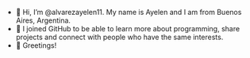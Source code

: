 - 👋 Hi, I’m @alvarezayelen11. My name is Ayelen and I am from Buenos Aires, Argentina. 
- 🌱 I joined GitHub to be able to learn more about programming, share projects and connect with people who have the same interests. 
- 💞️ Greetings!

<!---
alvarezayelen11/alvarezayelen11 is a ✨ special ✨ repository because its `README.md` (this file) appears on your GitHub profile.
You can click the Preview link to take a look at your changes.
--->
